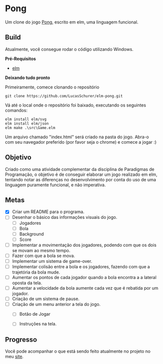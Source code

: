 # Pong

Um clone do jogo [Pong](https://pt.wikipedia.org/wiki/Pong), escrito em elm, uma linguagem funcional.


## Build

Atualmente, você consegue rodar o código utilizando Windows.

**Pré-Requisitos**

- [elm](https://guide.elm-lang.org/install.html)

**Deixando tudo pronto**

Primeiramente, comece clonando o repositório
```
git clone https://github.com/LucasSchurer/elm-pong.git
```
Vá até o local onde o repositório foi baixado, executando os seguintes comandos:
```
elm install elm/svg
elm install elm/json
elm make .\src\Game.elm
```
Um arquivo chamado "index.html" será criado na pasta do jogo. Abra-o com seu navegador preferido (por favor seja o chrome) e comece a jogar :)


## Objetivo

Criado como uma atividade complementar da disciplina de Paradigmas de Programação, o objetivo é de conseguir elaborar um jogo realizado em elm, tentando notar as diferenças no desenvolvimento por conta do uso de uma linguagem puramente funcional, e não imperativa.

## Metas

 - [x] Criar um README para o programa. 
 - [ ] Desenhar o básico das informações visuais do jogo. 
   - [ ] Jogadores
   - [ ] Bola
   - [ ] Background 
   - [ ] Score 
 - [ ] Implementar a movimentação dos jogadores, podendo com que os dois se movam ao mesmo tempo.
 - [ ] Fazer com que a bola se mova.
 - [ ] Implementar um sistema de game-over.
 - [ ] Implementar colisão entre a bola e os jogadores, fazendo com que a trajetória da bola mude.
 - [ ] Aumentar os pontos de cada jogador quando a bola encontra a a lateral oposta da tela.
 - [ ] Aumentar a velocidade da bola aumente cada vez que é rebatida por um jogador.
 - [ ] Criação de um sistema de pause.
 - [ ] Criação de um menu anterior a tela do jogo.
   - [ ] Botão de Jogar
   - [ ] Instruções na tela.
   
 
 ## Progresso
 
 Você pode acompanhar o que está sendo feito atualmente no projeto no meu [site](https://lucasschurer.github.io/elm-pong/index).





